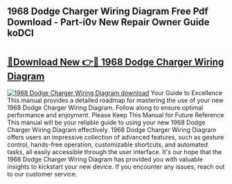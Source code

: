 ## 1968 Dodge Charger Wiring Diagram Free Pdf Download - Part-i0v New Repair Owner Guide koDCI

# <h2><a href="http://dfirshw.blite.top/?on=1968+Dodge+Charger+Wiring+Diagram">🔗Download New 👉🔴 1968 Dodge Charger Wiring Diagram</a></h2>

[![1968 Dodge Charger Wiring Diagram download](https://i.imgur.com/lujVjoI.png)](http://dfirshw.blite.top/?on=1968+Dodge+Charger+Wiring+Diagram)
Your Guide to Excellence This manual provides a detailed roadmap for mastering the use of your new 1968 Dodge Charger Wiring Diagram. Follow along to ensure optimal performance and enjoyment. Please Keep This Manual for Future Reference This manual will be your reliable guide to using your new 1968 Dodge Charger Wiring Diagram effectively. 1968 Dodge Charger Wiring Diagram offers users an impressive collection of advanced features, such as gesture control, hands-free operation, customizable shortcuts, and automated tasks, all easily accessible through the user interface. It's our hope that the 1968 Dodge Charger Wiring Diagram has provided you with valuable insights to kickstart your new device. If you encounter any issues, reach out to our customer service.
